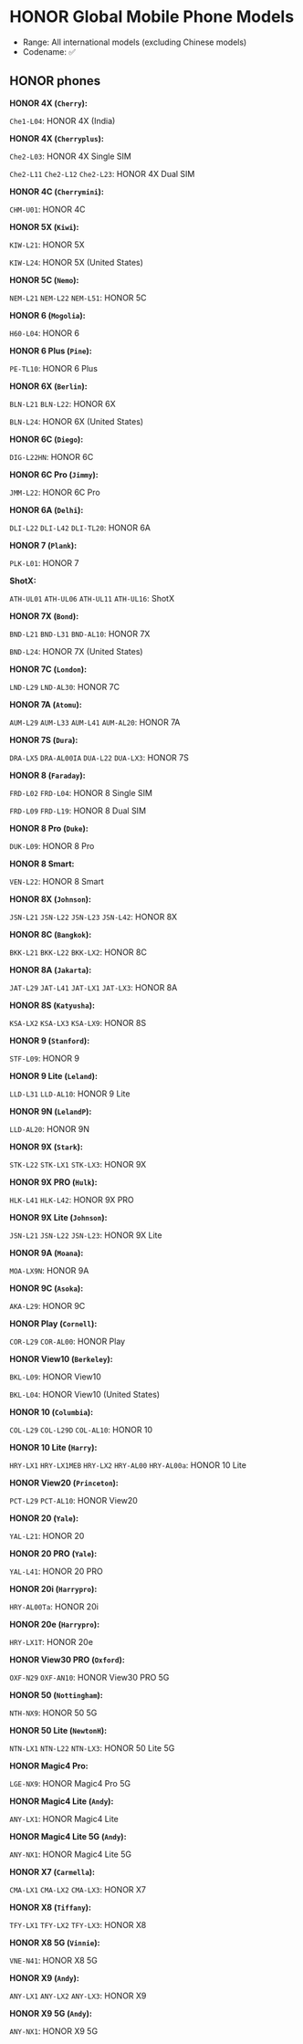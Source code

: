 # HONOR Global Mobile Phone Models

- Range: All international models (excluding Chinese models)
- Codename: ✅

## HONOR phones

**HONOR 4X (`Cherry`):**

`Che1-L04`: HONOR 4X (India)

**HONOR 4X (`Cherryplus`):**

`Che2-L03`: HONOR 4X Single SIM

`Che2-L11` `Che2-L12` `Che2-L23`: HONOR 4X Dual SIM

**HONOR 4C (`Cherrymini`):**

`CHM-U01`: HONOR 4C

**HONOR 5X (`Kiwi`):**

`KIW-L21`: HONOR 5X

`KIW-L24`: HONOR 5X (United States)

**HONOR 5C (`Nemo`):**

`NEM-L21` `NEM-L22` `NEM-L51`: HONOR 5C

**HONOR 6 (`Mogolia`):**

`H60-L04`: HONOR 6

**HONOR 6 Plus (`Pine`):**

`PE-TL10`: HONOR 6 Plus

**HONOR 6X (`Berlin`):**

`BLN-L21` `BLN-L22`: HONOR 6X

`BLN-L24`: HONOR 6X (United States)

**HONOR 6C (`Diego`):**

`DIG-L22HN`: HONOR 6C

**HONOR 6C Pro (`Jimmy`):**

`JMM-L22`: HONOR 6C Pro

**HONOR 6A (`Delhi`):**

`DLI-L22` `DLI-L42` `DLI-TL20`: HONOR 6A

**HONOR 7 (`Plank`):**

`PLK-L01`: HONOR 7

**ShotX:**

`ATH-UL01` `ATH-UL06` `ATH-UL11` `ATH-UL16`: ShotX

**HONOR 7X (`Bond`):**

`BND-L21` `BND-L31` `BND-AL10`: HONOR 7X

`BND-L24`: HONOR 7X (United States)

**HONOR 7C (`London`):**

`LND-L29` `LND-AL30`: HONOR 7C

**HONOR 7A (`Atomu`):**

`AUM-L29` `AUM-L33` `AUM-L41` `AUM-AL20`: HONOR 7A

**HONOR 7S (`Dura`):**

`DRA-LX5` `DRA-AL00IA` `DUA-L22` `DUA-LX3`: HONOR 7S

**HONOR 8 (`Faraday`):**

`FRD-L02` `FRD-L04`: HONOR 8 Single SIM

`FRD-L09` `FRD-L19`: HONOR 8 Dual SIM

**HONOR 8 Pro (`Duke`):**

`DUK-L09`: HONOR 8 Pro

**HONOR 8 Smart:**

`VEN-L22`: HONOR 8 Smart

**HONOR 8X (`Johnson`):**

`JSN-L21` `JSN-L22` `JSN-L23` `JSN-L42`: HONOR 8X

**HONOR 8C (`Bangkok`):**

`BKK-L21` `BKK-L22` `BKK-LX2`: HONOR 8C

**HONOR 8A (`Jakarta`):**

`JAT-L29` `JAT-L41` `JAT-LX1` `JAT-LX3`: HONOR 8A

**HONOR 8S (`Katyusha`):**

`KSA-LX2` `KSA-LX3` `KSA-LX9`: HONOR 8S

**HONOR 9 (`Stanford`):**

`STF-L09`: HONOR 9

**HONOR 9 Lite (`Leland`):**

`LLD-L31` `LLD-AL10`: HONOR 9 Lite

**HONOR 9N (`LelandP`):**

`LLD-AL20`: HONOR 9N

**HONOR 9X (`Stark`):**

`STK-L22` `STK-LX1` `STK-LX3`: HONOR 9X

**HONOR 9X PRO (`Hulk`):**

`HLK-L41` `HLK-L42`: HONOR 9X PRO

**HONOR 9X Lite (`Johnson`):**

`JSN-L21` `JSN-L22` `JSN-L23`: HONOR 9X Lite

**HONOR 9A (`Moana`):**

`MOA-LX9N`: HONOR 9A

**HONOR 9C (`Asoka`):**

`AKA-L29`: HONOR 9C

**HONOR Play (`Cornell`):**

`COR-L29` `COR-AL00`: HONOR Play

**HONOR View10 (`Berkeley`):**

`BKL-L09`: HONOR View10

`BKL-L04`: HONOR View10 (United States)

**HONOR 10 (`Columbia`):**

`COL-L29` `COL-L29D` `COL-AL10`: HONOR 10

**HONOR 10 Lite (`Harry`):**

`HRY-LX1` `HRY-LX1MEB` `HRY-LX2` `HRY-AL00` `HRY-AL00a`: HONOR 10 Lite

**HONOR View20 (`Princeton`):**

`PCT-L29` `PCT-AL10`: HONOR View20

**HONOR 20 (`Yale`):**

`YAL-L21`: HONOR 20

**HONOR 20 PRO (`Yale`):**

`YAL-L41`: HONOR 20 PRO

**HONOR 20i (`Harrypro`):**

`HRY-AL00Ta`: HONOR 20i

**HONOR 20e (`Harrypro`):**

`HRY-LX1T`: HONOR 20e

**HONOR View30 PRO (`Oxford`):**

`OXF-N29` `OXF-AN10`: HONOR View30 PRO 5G

**HONOR 50 (`Nottingham`):**

`NTH-NX9`: HONOR 50 5G

**HONOR 50 Lite (`NewtonH`):**

`NTN-LX1` `NTN-L22` `NTN-LX3`: HONOR 50 Lite 5G

**HONOR Magic4 Pro:**

`LGE-NX9`: HONOR Magic4 Pro 5G

**HONOR Magic4 Lite (`Andy`):**

`ANY-LX1`: HONOR Magic4 Lite

**HONOR Magic4 Lite 5G (`Andy`):**

`ANY-NX1`: HONOR Magic4 Lite 5G

**HONOR X7 (`Carmella`):**

`CMA-LX1` `CMA-LX2` `CMA-LX3`: HONOR X7

**HONOR X8 (`Tiffany`):**

`TFY-LX1` `TFY-LX2` `TFY-LX3`: HONOR X8

**HONOR X8 5G (`Vinnie`):**

`VNE-N41`: HONOR X8 5G

**HONOR X9 (`Andy`):**

`ANY-LX1` `ANY-LX2` `ANY-LX3`: HONOR X9

**HONOR X9 5G (`Andy`):**

`ANY-NX1`: HONOR X9 5G
